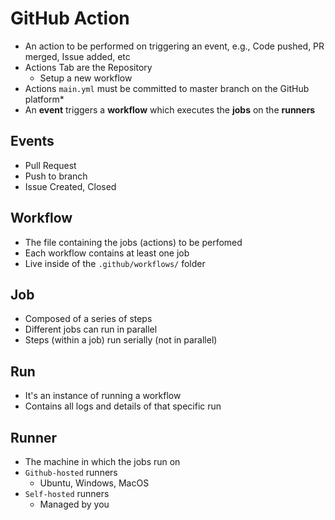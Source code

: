 # GitHub Action

- An action to be performed on triggering an event, e.g., Code pushed, PR merged, Issue added, etc
- Actions Tab are the Repository
  - Setup a new workflow
- Actions `main.yml` must be committed to master branch on the GitHub platform\*
- An **event** triggers a **workflow** which executes the **jobs** on the **runners**

## Events

- Pull Request
- Push to branch
- Issue Created, Closed

## Workflow

- The file containing the jobs (actions) to be perfomed
- Each workflow contains at least one job
- Live inside of the `.github/workflows/` folder

## Job

- Composed of a series of steps
- Different jobs can run in parallel
- Steps (within a job) run serially (not in parallel)

## Run

- It's an instance of running a workflow
- Contains all logs and details of that specific run

## Runner

- The machine in which the jobs run on
- `Github-hosted` runners
  - Ubuntu, Windows, MacOS
- `Self-hosted` runners
  - Managed by you
